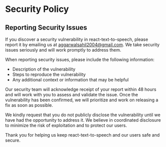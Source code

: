# Security Policy

## Reporting Security Issues

If you discover a security vulnerability in react-text-to-speech, please report it by emailing us at aggarwalsahil2004@gmail.com. We take security issues seriously and will work promptly to address them.

When reporting security issues, please include the following information:

- Description of the vulnerability
- Steps to reproduce the vulnerability
- Any additional context or information that may be helpful

Our security team will acknowledge receipt of your report within 48 hours and will work with you to assess and validate the issue. Once the vulnerability has been confirmed, we will prioritize and work on releasing a fix as soon as possible.

We kindly request that you do not publicly disclose the vulnerability until we have had the opportunity to address it. We believe in coordinated disclosure to minimize the risk of exploitation and to protect our users.

Thank you for helping us keep react-text-to-speech and our users safe and secure.
